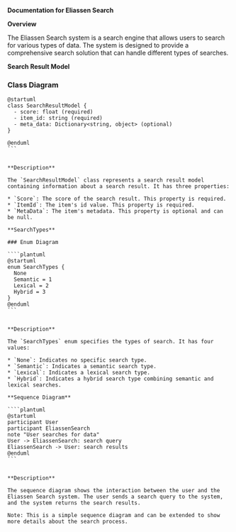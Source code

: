 **Documentation for Eliassen Search**

**Overview**

The Eliassen Search system is a search engine that allows users to search for various types of data. The system is designed to provide a comprehensive search solution that can handle different types of searches.

**Search Result Model**

### Class Diagram

````plantuml
@startuml
class SearchResultModel {
  - score: float (required)
  - item_id: string (required)
  - meta_data: Dictionary<string, object> (optional)
}

@enduml
```


**Description**

The `SearchResultModel` class represents a search result model containing information about a search result. It has three properties:

* `Score`: The score of the search result. This property is required.
* `ItemId`: The item's id value. This property is required.
* `MetaData`: The item's metadata. This property is optional and can be null.

**SearchTypes**

### Enum Diagram

````plantuml
@startuml
enum SearchTypes {
  None
  Semantic = 1
  Lexical = 2
  Hybrid = 3
}
@enduml
```


**Description**

The `SearchTypes` enum specifies the types of search. It has four values:

* `None`: Indicates no specific search type.
* `Semantic`: Indicates a semantic search type.
* `Lexical`: Indicates a lexical search type.
* `Hybrid`: Indicates a hybrid search type combining semantic and lexical searches.

**Sequence Diagram**

````plantuml
@startuml
participant User
participant EliassenSearch
note "User searches for data"
User -> EliassenSearch: search query
EliassenSearch -> User: search results
@enduml
```


**Description**

The sequence diagram shows the interaction between the user and the Eliassen Search system. The user sends a search query to the system, and the system returns the search results.

Note: This is a simple sequence diagram and can be extended to show more details about the search process.